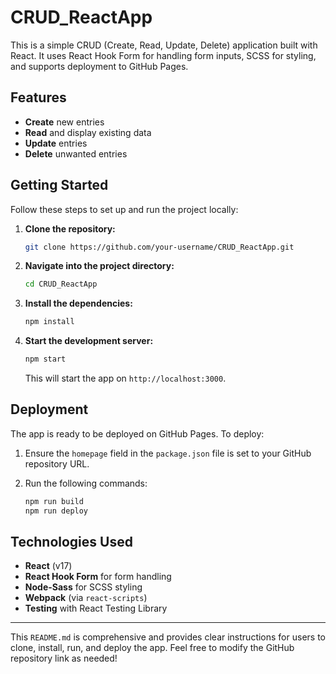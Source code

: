 # CRUD_ReactApp

This is a simple CRUD (Create, Read, Update, Delete) application built with React. It uses React Hook Form for handling form inputs, SCSS for styling, and supports deployment to GitHub Pages.

## Features

- **Create** new entries
- **Read** and display existing data
- **Update** entries
- **Delete** unwanted entries

## Getting Started

Follow these steps to set up and run the project locally:

1. **Clone the repository:**

   ```bash
   git clone https://github.com/your-username/CRUD_ReactApp.git
   ```

2. **Navigate into the project directory:**

   ```bash
   cd CRUD_ReactApp
   ```

3. **Install the dependencies:**

   ```bash
   npm install
   ```

4. **Start the development server:**

   ```bash
   npm start
   ```

   This will start the app on `http://localhost:3000`.

## Deployment

The app is ready to be deployed on GitHub Pages. To deploy:

1. Ensure the `homepage` field in the `package.json` file is set to your GitHub repository URL.

2. Run the following commands:

   ```bash
   npm run build
   npm run deploy
   ```

## Technologies Used

- **React** (v17)
- **React Hook Form** for form handling
- **Node-Sass** for SCSS styling
- **Webpack** (via `react-scripts`)
- **Testing** with React Testing Library

---

This `README.md` is comprehensive and provides clear instructions for users to clone, install, run, and deploy the app. Feel free to modify the GitHub repository link as needed!
